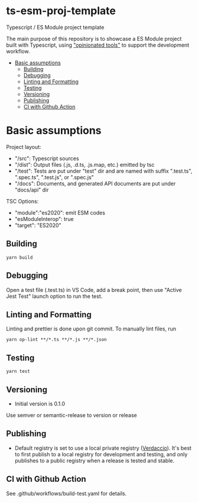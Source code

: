 # ts-esm-proj-template
Typescript / ES Module project template

The main purpose of this repository is to showcase a ES Module project built with Typescript, using ["opinionated tools"](https://github.com/bingtimren/op-tools) to support the development workflow.

<!-- toc -->

- [Basic assumptions](#basic-assumptions)
  * [Building](#building)
  * [Debugging](#debugging)
  * [Linting and Formatting](#linting-and-formatting)
  * [Testing](#testing)
  * [Versioning](#versioning)
  * [Publishing](#publishing)
  * [CI with Github Action](#ci-with-github-action)

<!-- tocstop -->

# Basic assumptions

Project layout:
- "/src": Typescript sources 
- "/dist": Output files (.js, .d.ts, .js.map, etc.) emitted by tsc 
- "/test": Tests are put under "test" dir and are named with suffix ".test.ts", ".spec.ts", ".test.js", or ".spec.js"
- "/docs": Documents, and generated API documents are put under "docs/api" dir

TSC Options:
- "module":"es2020": emit ESM codes
- "esModuleInterop": true
- "target": "ES2020"

## Building

`yarn build`

## Debugging

Open a test file (.test.ts) in VS Code, add a break point, then use "Active Jest Test" launch option to run the test.

## Linting and Formatting

Linting and prettier is done upon git commit. To manually lint files, run

`yarn op-lint **/*.ts **/*.js **/*.json`

## Testing

`yarn test`

## Versioning

- Initial version is 0.1.0

Use semver or semantic-release to version or release


## Publishing

- Default registry is set to use a local private registry ([Verdaccio](https://verdaccio.org/en/)). It's best to first publish to a local registry for development and testing, and only publishes to a public registry when a release is tested and stable. 

## CI with Github Action

See .github/workflows/build-test.yaml for details.

